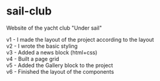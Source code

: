 # sail-club
Website of the yacht club "Under sail"

v1 - I made the layout of the project according to the layout <br>
v2 - I wrote the basic styling <br>
v3 - Added a news block (html+css)<br>
v4 - Built a page grid<br>
v5 - Added the Gallery block to the project<br>
v6 - Finished the layout of the components
